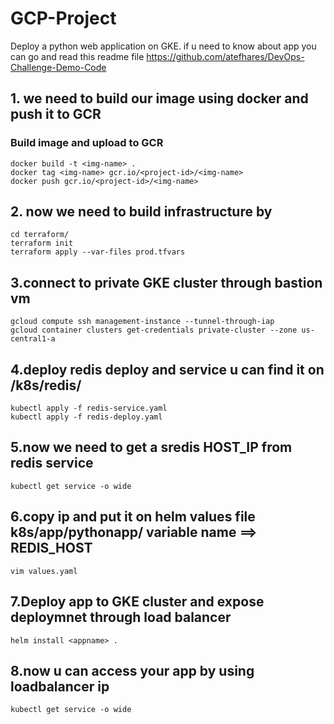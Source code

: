 # GCP-Project

Deploy a python web application on GKE. if u need to know about app you can go and read this readme file https://github.com/atefhares/DevOps-Challenge-Demo-Code

## 1. we need to build our image using docker and push it to GCR

### Build image and upload to GCR
```
docker build -t <img-name> .
docker tag <img-name> gcr.io/<project-id>/<img-name>
docker push gcr.io/<project-id>/<img-name>
```
## 2. now we need to build infrastructure by 
```
cd terraform/
terraform init
terraform apply --var-files prod.tfvars
```
## 3.connect to private GKE cluster through bastion vm
```
gcloud compute ssh management-instance --tunnel-through-iap
gcloud container clusters get-credentials private-cluster --zone us-central1-a
```
## 4.deploy redis deploy and service u can find it on /k8s/redis/
```
kubectl apply -f redis-service.yaml
kubectl apply -f redis-deploy.yaml
```
## 5.now we need to get a sredis HOST_IP from redis service
```
kubectl get service -o wide
```
## 6.copy ip and put it on helm values file k8s/app/pythonapp/ variable name ==> REDIS_HOST

```
vim values.yaml
```
## 7.Deploy app to GKE cluster and expose deploymnet through load balancer
```
helm install <appname> .
```
## 8.now u can access your app by using loadbalancer ip
```
kubectl get service -o wide
```
